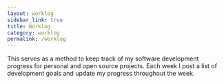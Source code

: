 ```yaml
---
layout: worklog
sidebar_link: true
title: Worklog
category: worklog
permalink: /worklog
---
```


This serves as a method to keep track of my software development progress for personal and open source projects. Each week I post a list of development goals and update my progress throughout the week.
